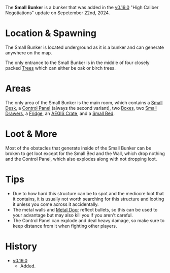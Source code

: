 The **Small Bunker** is a bunker that was added in the [v0.19.0](https://github.com/HasangerGames/suroi/releases/tag/v0.19.0) "High Caliber Negotiations" update on Sepetember 22nd, 2024. 

# Location & Spawning

The Small Bunker is located underground as it is a bunker and can generate anywhere on the map.

The only entrance to the Small Bunker is in the middle of four closely packed [Trees](/obstacles/trees) which can either be oak or birch trees.

# Areas

The only area of the Small Bunker is the main room, which contains a [Small Desk](/obstacles/small_desk), a [Control Panel](/obstacles/control_panel) (always the second variant), two [Boxes](/obstacles/box), two [Small Drawers](/obstacles/drawers), a [Fridge](/obstacles/fridge), an [AEGIS Crate](/obstacles/crates), and a [Small Bed](/obstaces/small_bed).

# Loot & More

Most of the obstacles that generate inside of the Small Bunker can be broken to get loot except for the Small Bed and the Wall, which drop nothing and the Control Panel, which also explodes along with not dropping loot.

# Tips

- Due to how hard this structure can be to spot and the mediocre loot that it contains, it is usually not worth searching for this structure and looting it unless you come across it accidentally.
- The metal walls and [Metal Door](/obstacles/doors) reflect bullets, so this can be used to your advantage but may also kill you if you aren't careful.
- The Control Panel can explode and deal heavy damage, so make sure to keep distance from it when fighting other players.

# History

- [v0.19.0](https://github.com/HasangerGames/suroi/releases/tag/v0.19.0)
  - Added.
